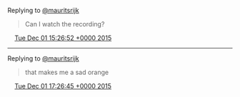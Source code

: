 Replying to [@mauritsrijk](https://twitter.com/mauritsrijk/status/671361810876997632)

> Can I watch the recording?

<img src="../../media/tweet.ico" width="12" /> [Tue Dec 01 15:26:52 +0000 2015](https://twitter.com/DromerDenker/status/671712072716169216)

----

Replying to [@mauritsrijk](https://twitter.com/mauritsrijk/status/671722802253275137)

> that makes me a sad orange

<img src="../../media/tweet.ico" width="12" /> [Tue Dec 01 17:26:45 +0000 2015](https://twitter.com/DromerDenker/status/671742243162714114)